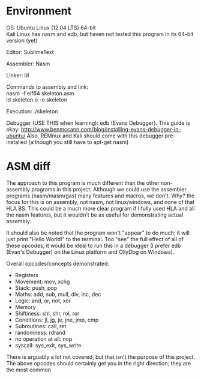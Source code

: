 Environment
=====
OS: Ubuntu Linux (12.04 LTS) 64-bit<br>
Kali Linux has nasm and edb, but haven not tested this program in its 64-bit version (yet)

Editor: SublimeText

Assembler: Nasm

Linker: ld

Commands to assembly and link:<br>
nasm -f elf64 skeleton.asm<br>
ld skeleton.o -o skeleton

Execution: ./skeleton

Debugger (USE THIS when learning): edb (Evans Debugger). This guide is okay: http://www.benmccann.com/blog/installing-evans-debugger-in-ubuntu/
Also, REMnux and Kali should come with this debugger pre-installed (although you still have to apt-get nasm)

ASM diff
=====
The approach to this program is much different than the other non-assembly programs in this project. Although we could use the assembler programs (nasm/masm/gas) many features and macros, we don't. Why? the focus for this is on assembly, not nasm, not linux/windows, and none of that HLA BS. This could be a much more clear program if I fully used HLA and all the nasm features, but it wouldn't be as useful for demonstrating actual assembly.

It should also be noted that the program won't "appear" to do much; it will just print "Hello World!" to the terminal. Too "see" the full effect of all of these opcodes, it  would be ideal to run this in a debugger (I prefer edb (Evan's Debugger) on the Linux  platform and OllyDbg on Windows).

Overall opcodes/concepts demonstrated:
* Registers
* Movement: mov, xchg
* Stack: push, pop
* Maths: add, sub, mull, div, inc, dec
* Logic: and, or, not, xor
* Memory
* Shiftiness: shl, shr, rol, ror
* Conditions: jl, jg, je, jne, jmp, cmp
* Subroutines: call, ret
* randomness: rdrand
* no operation at all: nop
* syscall: sys_exit, sys_write

There is arguably a lot not covered, but that isn't the purpose of this project. The above opcodes should certainly get you in the right direction; they are the most common
